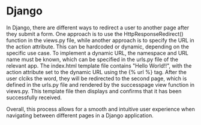 # Django
In Django, there are different ways to redirect a user to another page after they submit a form. One approach is to use the HttpResponseRedirect() function in the views.py file, while another approach is to specify the URL in the action attribute. 
This can be hardcoded or dynamic, depending on the specific use case. To implement a dynamic URL, the namespace and URL name must be known, which can be specified in the urls.py file of the relevant app. 
The index.html template file contains "Hello World!!", with the action attribute set to the dynamic URL using the {% url %} tag. After the user clciks the word, they will be redirected to the second page, which is defined in the urls.py file and rendered by the successpage view function in views.py. 
This template file then displays and confirms that it has been successfully received.

Overall, this process allows for a smooth and intuitive user experience when navigating between different pages in a Django application.
